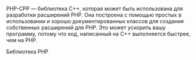 PHP-CPP — библиотека C++, которая может быть использована для разработки расширений PHP. Она построена с помощью простых в использовании и хорошо документированных классов для создания собственных расширений для PHP. Это может ускорить вашу программу, потому что код, написанный на C++ выполняется быстрее, чем на PHP.

Библиотека PHP